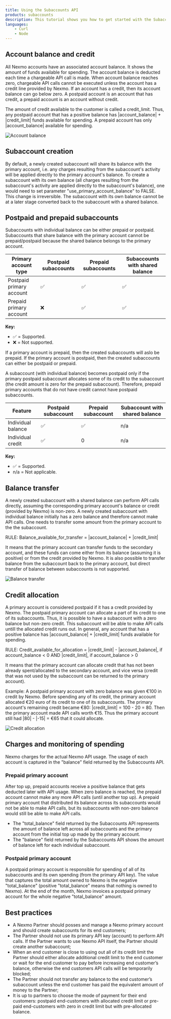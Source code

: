 ```yaml
---
title: Using the Subaccounts API
products: subaccounts
description: This tutorial shows you how to get started with the Subaccounts API.
languages:
    - Curl
    - Node
---
```


## Account balance and credit

All Nexmo accounts have an associated account balance. It shows the amount of funds available for spending. The account balance is deducted each time a chargeable API call is made. When account balance reaches zero, chargeable API calls cannot be executed unless the account has a credit line provided by Nexmo. If an account has a credit, then its account balance can go below zero. A postpaid account is an account that has credit, a prepaid account is an account without credit.

The amount of credit available to the customer is called a credit_limit. Thus, any postpaid account that has a positive balance has |account_balance| + |credit_limit| funds available for spending. A prepaid account has only |account_balance| available for spending.

![Account balance](/assets/images/subaccounts/account_balance.png)

## Subaccount creation

By default, a newly created subaccount will share its balance with the primary account, i.e. any charges resulting from the subaccount's activity will be applied directly to the primary account's balance.
To create a subaccount with its own balance (all charges resulting from the subaccount's activity are applied directly to the subaccount's balance), one would need to set parameter "use_primary_account_balance" to FALSE. This change is irreversible. The subaccount with its own balance cannot be at a later stage converted back to the subaccount with a shared balance.

## Postpaid and prepaid subaccounts

Subaccounts with individual balance can be either prepaid or postpaid. Subaccounts that share balance with the primary account cannot be prepaid/postpaid because the shared balance belongs to the primary account.

Primary account type | Postpaid subaccounts | Prepaid subaccounts | Subaccounts with shared balance
-- | -- | -- | --
Postpaid primary account | ✅ | ✅ | ✅ 
Prepaid primary account | ❌ | ✅ | ✅ 

**Key:**
* ✅ = Supported.
* ❌ = Not supported. 

If a primary account is prepaid, then the created subaccounts will aslo be prepaid. If the primary account is postpaid, then the created subaccounts can either be postpaid or prepaid.

A subaccount (with individual balance) becomes postpaid only if the primary postpaid subaccount allocates some of its credit to the subaccount (the credit amount is zero for the prepaid subaccount). Therefore, prepaid primary accounts that do not have credit cannot have postpaid subaccounts.

Feature | Postpaid subaccount | Prepaid subaccount | Subaccount with shared balance
-- | -- | -- | --
Individual balance | ✅ | ✅ | n/a
Individual credit | ✅ | 0 | n/a

**Key:**
* ✅ = Supported.
* n/a = Not applicable. 

## Balance transfer

A newly created subaccount with a shared balance can perform API calls directly, assuming the corresponding primary account's balance or credit (provided by Nexmo) is non-zero. A newly created subaccount with individual balance initially has a zero balance and therefore cannot make API calls. One needs to transfer some amount from the primary account to the the subaccount.

RULE: Balance_available_for_transfer =  |account_balance| + |credit_limit|

It means that the primary account can transfer funds to the secondary account, and these funds can come either from its balance (assuming it is positive) or from the credit provided by Nexmo. It is also possible to transfer balance from the subaccount back to the primary account, but direct transfer of balance between subaccounts is not supported.

![Balance transfer](/assets/images/subaccounts/balance_transfer.png)

## Credit allocation

A primary account is considered postpaid if it has a credit provided by Nexmo. The postpaid primary account can allocate a part of its credit to one of its subaccounts. Thus, it is possible to have a subaccount with a zero balance but non-zero credit. This subaccount will be able to make API calls untill the allocated credit runs out. In general, any account that has a positive balance has |account_balance| + |credit_limit| funds available for spending.

RULE: Credit_available_for_allocation =  |credit_limit| - |account_balance|, if account_balance < 0 AND
                                         |credit_limit|, if account_balance > 0 

It means that the primary account can allocate credit that has not been already spent/allocated to the secondary account, and vice versa (credit that was not used by the subaccount can be returned to the primary account).

Example: A postpaid primary account with zero balance was given €100 in credit by Nexmo. Before spending any of its credit, the primary account allocated €20 euro of its credit to one of its subaccounts. The primary account's remaining credit became €80: |credit_limit| = 100 - 20 = 80. Then the primary account made API calls worth €15. Thus the primary account still had |80| - |-15| = €65 that it could allocate.

![Credit allocation](/assets/images/subaccounts/credit_allocation.png)

## Charges and monitoring of spending

Nexmo charges for the actual Nexmo API usage. The usage of each account is captured in the "balance" field returned by the Subaccounts API.

### Prepaid primary account

After top up, prepaid accounts receive a positive balance that gets deducted later with API usage. When zero balance is reached, the prepaid account cannot make any more API calls (until another top up). A prepaid primary account that distributed its balance across its subaccounts would not be able to make API calls, but its subaccounts with non-zero balance would still be able to make API calls. 
- The "total_balance" field returned by the Subaccounts API represents the amount of balance left across all subaccounts and the primary account from the initial top up made by the primary account.
- The "balance" field returned by the Subaccounts API shows the amount of balance left for each individual subaccount.

### Postpaid primary account

A postpaid primary account is responsible for spending of all of its subaccounts and its own spending (from the primary API key). The value that captures the total amount owned to Nexmo is the negative "total_balance" (positive "total_balance" means that nothing is owned to Nexmo). At the end of the month, Nexmo invoices a postpaid primary account for the whole negative "total_balance" amount.

## Best practices

* A Nexmo Partner should posses and manage a Nexmo primary account and should create subaccounts for its end customers; 
* The Partner should not use its primary API key (account) to perform API calls. If the Partner wants to use Nexmo API itself, the Partner should create another subaccount;
* When an end customer is close to using out all of its credit limit the Partner should either allocate additional credit limit to the end customer or wait for the end customer to pay before increasing end customer’s balance, otherwise the end customers API calls will be temporarily blocked;
* The Partner should not transfer any balance to the end customer’s subaccount unless the end customer has paid the equivalent amount of money to the Partner;
* It is up to partners to choose the mode of payment for their end customers: postpaid end-customers with allocated credit limit or pre-paid end-customers with zero in credit limit but with pre-allocated balance.
